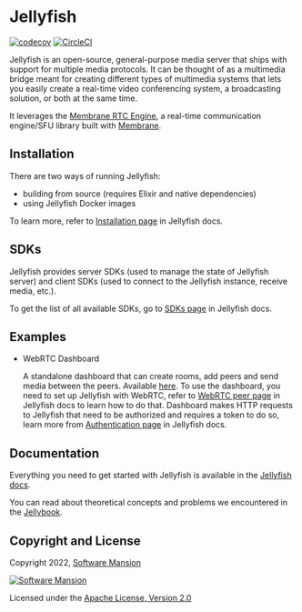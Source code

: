 # Jellyfish

[![codecov](https://codecov.io/gh/jellyfish-dev/jellyfish/branch/main/graph/badge.svg?token=ANWFKV2EDP)](https://codecov.io/gh/jellyfish-dev/jellyfish)
[![CircleCI](https://circleci.com/gh/jellyfish-dev/jellyfish.svg?style=svg)](https://circleci.com/gh/jellyfish-dev/jellyfish)

Jellyfish is an open-source, general-purpose media server that ships with support for multiple media protocols.
It can be thought of as a multimedia bridge meant for creating different types of multimedia systems that lets 
you easily create a real-time video conferencing system, a broadcasting solution, or both at the same time.

It leverages the [Membrane RTC Engine](https://github.com/jellyfish-dev/membrane_rtc_engine), a real-time communication engine/SFU library built with [Membrane](https://membrane.stream/).

## Installation

There are two ways of running Jellyfish:
- building from source (requires Elixir and native dependencies)
- using Jellyfish Docker images

To learn more, refer to [Installation page](https://jellyfish-dev.github.io/jellyfish-docs/getting_started/installation) in Jellyfish docs.

## SDKs

Jellyfish provides server SDKs (used to manage the state of Jellyfish server) and client SDKs (used to connect to the Jellyfish instance, receive media, etc.).

To get the list of all available SDKs, go to [SDKs page](https://jellyfish-dev.github.io/jellyfish-docs/getting_started/sdks) in Jellyfish docs.

## Examples

- WebRTC Dashboard

    A standalone dashboard that can create rooms, add peers and send media between the peers. Available [here](https://github.com/jellyfish-dev/jellyfish-react-client/tree/main/examples/dashboard).
To use the dashboard, you need to set up Jellyfish with WebRTC, refer to [WebRTC peer page](https://jellyfish-dev.github.io/jellyfish-docs/getting_started/peers/webrtc) in Jellyfish docs to learn how to do that.
Dashboard makes HTTP requests to Jellyfish that need to be authorized and requires a token to do so, learn more from [Authentication page](https://jellyfish-dev.github.io/jellyfish-docs/getting_started/authentication) in Jellyfish docs.

## Documentation

Everything you need to get started with Jellyfish is available in the [Jellyfish docs](https://jellyfish-dev.github.io/jellyfish-docs/).

You can read about theoretical concepts and problems we encountered in the [Jellybook](https://jellyfish-dev.github.io/book/).

## Copyright and License

Copyright 2022, [Software Mansion](https://swmansion.com/?utm_source=git&utm_medium=readme&utm_campaign=jellyfish)

[![Software Mansion](https://logo.swmansion.com/logo?color=white&variant=desktop&width=200&tag=membrane-github)](https://swmansion.com/?utm_source=git&utm_medium=readme&utm_campaign=jellyfish)

Licensed under the [Apache License, Version 2.0](LICENSE)
